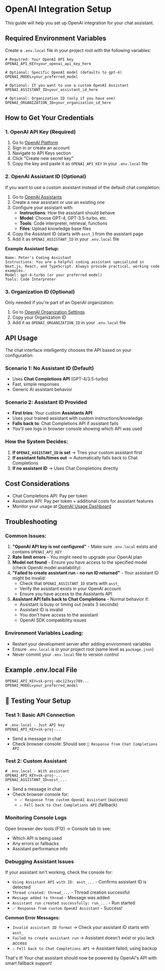 # OpenAI Integration Setup

This guide will help you set up OpenAI integration for your chat assistant.

## Required Environment Variables

Create a `.env.local` file in your project root with the following variables:

```env
# Required: Your OpenAI API key
OPENAI_API_KEY=your_openai_api_key_here

# Optional: Specific OpenAI model (defaults to gpt-4)
OPENAI_MODEL=your_preferred_model

# Optional: If you want to use a custom OpenAI Assistant
OPENAI_ASSISTANT_ID=your_assistant_id_here

# Optional: Organization ID (only if you have one)
OPENAI_ORGANIZATION_ID=your_organization_id_here
```

## How to Get Your Credentials

### 1. OpenAI API Key (Required)
1. Go to [OpenAI Platform](https://platform.openai.com/)
2. Sign in or create an account
3. Navigate to API Keys section
4. Click "Create new secret key"
5. Copy the key and paste it as `OPENAI_API_KEY` in your `.env.local` file

### 2. OpenAI Assistant ID (Optional)
If you want to use a custom assistant instead of the default chat completion:

1. Go to [OpenAI Assistants](https://platform.openai.com/assistants)
2. Create a new assistant or use an existing one
3. Configure your assistant with:
   - **Instructions**: How the assistant should behave
   - **Model**: Choose GPT-4, GPT-3.5-turbo, etc.
   - **Tools**: Code interpreter, retrieval, functions
   - **Files**: Upload knowledge base files
4. Copy the Assistant ID (starts with `asst_`) from the assistant page
5. Add it as `OPENAI_ASSISTANT_ID` in your `.env.local` file

**Example Assistant Setup:**
```
Name: Peter's Coding Assistant
Instructions: You are a helpful coding assistant specialized in Next.js, React, and TypeScript. Always provide practical, working code examples.
Model: gpt-4-turbo (or your preferred model)
Tools: Code Interpreter
```

### 3. Organization ID (Optional)
Only needed if you're part of an OpenAI organization:

1. Go to [OpenAI Organization Settings](https://platform.openai.com/account/organization)
2. Copy your Organization ID
3. Add it as `OPENAI_ORGANIZATION_ID` in your `.env.local` file

## API Usage

The chat interface intelligently chooses the API based on your configuration:

### **Scenario 1: No Assistant ID (Default)**
- Uses **Chat Completions API** (GPT-4/3.5-turbo)
- Fast, simple responses
- Generic AI assistant behavior

### **Scenario 2: Assistant ID Provided**
- **First tries**: Your custom **Assistants API**
- Uses your trained assistant with custom instructions/knowledge
- **Falls back to**: Chat Completions API if assistant fails
- You'll see logs in browser console showing which API was used

### **How the System Decides:**
1. **If `OPENAI_ASSISTANT_ID` is set** → Tries your custom assistant first
2. **If assistant fails/times out** → Automatically falls back to Chat Completions
3. **If no assistant ID** → Uses Chat Completions directly

## Cost Considerations

- Chat Completions API: Pay per token
- Assistants API: Pay per token + additional costs for assistant features
- Monitor your usage at [OpenAI Usage Dashboard](https://platform.openai.com/usage)

## Troubleshooting

### Common Issues:
1. **"OpenAI API key is not configured"** - Make sure `.env.local` exists and contains `OPENAI_API_KEY`
2. **Rate limit errors** - You might need to upgrade your OpenAI plan
3. **Model not found** - Ensure you have access to the specified model (check OpenAI model availability)
4. **"Failed to create assistant run - no run ID returned"** - Your assistant ID might be invalid:
   - Check that `OPENAI_ASSISTANT_ID` starts with `asst_`
   - Verify the assistant exists in your OpenAI account
   - Ensure you have access to the Assistants API
5. **Assistant API falls back to Chat Completions** - Normal behavior if:
   - Assistant is busy or timing out (waits 3 seconds)
   - Assistant ID is invalid
   - You don't have access to the assistant
   - OpenAI SDK compatibility issues

### Environment Variables Loading:
- Restart your development server after adding environment variables
- Ensure `.env.local` is in your project root (same level as `package.json`)
- Never commit your `.env.local` file to version control

## Example .env.local File

```env
OPENAI_API_KEY=sk-proj-abc123xyz789...
OPENAI_MODEL=your_preferred_model
```

## 🧪 Testing Your Setup

### **Test 1: Basic API Connection**
```env
# .env.local - Just API key
OPENAI_API_KEY=sk-proj-...
```
- Send a message in chat
- Check browser console: Should see `💬 Response from Chat Completions API`

### **Test 2: Custom Assistant**
```env
# .env.local - With assistant
OPENAI_API_KEY=sk-proj-...
OPENAI_ASSISTANT_ID=asst_...
```
- Send a message in chat
- Check browser console for:
  - `✅ Response from custom OpenAI Assistant` (success)
  - `⚠️ Fell back to Chat Completions API` (fallback)

### **Monitoring Console Logs**
Open browser dev tools (F12) → Console tab to see:
- Which API is being used
- Any errors or fallbacks
- Assistant performance info

### **Debugging Assistant Issues**
If your assistant isn't working, check the console for:
- `Using Assistant API with ID: asst_...` - Confirms assistant ID is detected
- `Thread created: thread_...` - Thread creation successful
- `Message added to thread` - Message was added
- `Assistant run created successfully: run_...` - Run started
- `✅ Response from custom OpenAI Assistant` - Success!

**Common Error Messages:**
- `Invalid assistant ID format` → Check your assistant ID starts with `asst_`
- `Failed to create assistant run` → Assistant doesn't exist or you lack access
- `⚠️ Fell back to Chat Completions API` → Assistant failed, using backup

That's it! Your chat assistant should now be powered by OpenAI's API with smart fallback support!
